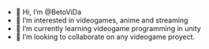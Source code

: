 - 👋 Hi, I’m @BetoViDa
- 👀 I’m interested in videogames, anime and streaming
- 🌱 I’m currently learning videogame programming in unity
- 💞️ I’m looking to collaborate on any videogame proyect. 

<!---
BetoViDa/BetoViDa is a ✨ special ✨ repository because its `README.md` (this file) appears on your GitHub profile.
You can click the Preview link to take a look at your changes.
--->
